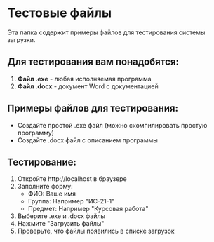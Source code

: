 # Тестовые файлы

Эта папка содержит примеры файлов для тестирования системы загрузки.

## Для тестирования вам понадобятся:

1. **Файл .exe** - любая исполняемая программа
2. **Файл .docx** - документ Word с документацией

## Примеры файлов для тестирования:

- Создайте простой .exe файл (можно скомпилировать простую программу)
- Создайте .docx файл с описанием программы

## Тестирование:

1. Откройте http://localhost в браузере
2. Заполните форму:
   - ФИО: Ваше имя
   - Группа: Например "ИС-21-1"
   - Предмет: Например "Курсовая работа"
3. Выберите .exe и .docx файлы
4. Нажмите "Загрузить файлы"
5. Проверьте, что файлы появились в списке загрузок 